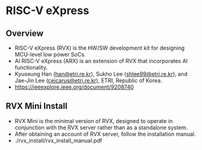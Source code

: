 # RISC-V eXpress #

## Overview ##

* RISC-V eXpress (RVX) is the HW/SW development kit for designing MCU-level low power SoCs.
* AI RISC-V eXpress (ARX) is an extension of RVX that incorporates AI functionality.
* Kyuseung Han (han@etri.re.kr), Sukho Lee (shlee99@etri.re.kr), and Jae-Jin Lee (ceicarus@etri.re.kr), ETRI, Republic of Korea.
* https://ieeexplore.ieee.org/document/9208740

## RVX Mini Install ##

* RVX Mini is the minimal version of RVX, designed to operate in conjunction with the RVX server rather than as a standalone system.
* After obtaining an account of RVX server, follow the installation manual.
* ./rvx_install/rvx_install_manual.pdf
